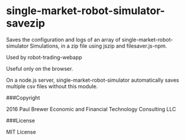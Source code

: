 single-market-robot-simulator-savezip
======

Saves the configuration and logs of an array of single-market-robot-simulator Simulations, in a zip file using jszip
and filesaver.js-npm.  

Used by robot-trading-webapp

Useful only on the browser.  

On a node.js server, single-market-robot-simulator automatically saves multiple csv files without this module.

###Copyright

2016 Paul Brewer Economic and Financial Technology Consulting LLC

###License

MIT License

